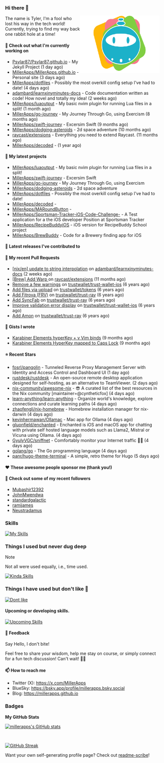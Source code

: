 ### Hi there 👋

<img align="right" src="./templates/miller-apps.png" width="260">

The name is Tyler, I'm a fool who lost his way in the tech world! Currently, trying to find my way back one rabbit hole at a time!

#### 👷 Check out what I'm currently working on

- [Psylar87/Psylar87.github.io](https://github.com/Psylar87/Psylar87.github.io) - My Jekyll Project (1 day ago)
- [MillerApps/MillerApps.github.io](https://github.com/MillerApps/MillerApps.github.io) - Personal site (3 days ago)
- [MillerApps/dotfiles](https://github.com/MillerApps/dotfiles) - Possibly the most overkill config setup I&#39;ve had to date! (4 days ago)
- [adambard/learnxinyminutes-docs](https://github.com/adambard/learnxinyminutes-docs) - Code documentation written as code! How novel and totally my idea! (2 weeks ago)
- [MillerApps/luaoutput](https://github.com/MillerApps/luaoutput) - My basic nvim plugin for running Lua files in a split! (1 month ago)
- [MillerApps/go-journey](https://github.com/MillerApps/go-journey) - My Journey Through Go, using Exercism (8 months ago)
- [MillerApps/swift-journey](https://github.com/MillerApps/swift-journey) - Excersim Swift (9 months ago)
- [MillerApps/dodging-asteroids](https://github.com/MillerApps/dodging-asteroids) - 2d space adventure (10 months ago)
- [raycast/extensions](https://github.com/raycast/extensions) - Everything you need to extend Raycast. (11 months ago)
- [MillerApps/decoded](https://github.com/MillerApps/decoded) -  (1 year ago)

#### 🌱 My latest projects

- [MillerApps/luaoutput](https://github.com/MillerApps/luaoutput) - My basic nvim plugin for running Lua files in a split!
- [MillerApps/swift-journey](https://github.com/MillerApps/swift-journey) - Excersim Swift
- [MillerApps/go-journey](https://github.com/MillerApps/go-journey) - My Journey Through Go, using Exercism
- [MillerApps/dodging-asteroids](https://github.com/MillerApps/dodging-asteroids) - 2d space adventure
- [MillerApps/dotfiles](https://github.com/MillerApps/dotfiles) - Possibly the most overkill config setup I&#39;ve had to date!
- [MillerApps/decoded](https://github.com/MillerApps/decoded) - 
- [MillerApps/MARoundButton](https://github.com/MillerApps/MARoundButton) - 
- [MillerApps/Sportsman-Tracker-iOS-Code-Challenge-](https://github.com/MillerApps/Sportsman-Tracker-iOS-Code-Challenge-) - A Test application for a the iOS developer Position at Sportsman Tracker
- [MillerApps/RecipeBuddyiOS](https://github.com/MillerApps/RecipeBuddyiOS) - iOS version for RecipeBuddy School project
- [MillerApps/BrewBuddy](https://github.com/MillerApps/BrewBuddy) - Code for a Brewery finding app for iOS

#### 🔭 Latest releases I've contributed to


#### 🔨 My recent Pull Requests

- [[nix/en] update to string interpolation](https://github.com/adambard/learnxinyminutes-docs/pull/5240) on [adambard/learnxinyminutes-docs](https://github.com/adambard/learnxinyminutes-docs) (2 weeks ago)
- [[Brew] Add Warp ](https://github.com/raycast/extensions/pull/11180) on [raycast/extensions](https://github.com/raycast/extensions) (11 months ago)
- [Remove a few warnings](https://github.com/trustwallet/trust-wallet-ios/pull/743) on [trustwallet/trust-wallet-ios](https://github.com/trustwallet/trust-wallet-ios) (6 years ago)
- [Add files via upload](https://github.com/trustwallet/tokens/pull/169) on [trustwallet/tokens](https://github.com/trustwallet/tokens) (6 years ago)
- [Add Fitrova (FRV)](https://github.com/trustwallet/trust-ray/pull/302) on [trustwallet/trust-ray](https://github.com/trustwallet/trust-ray) (6 years ago)
- [Add SyncFab](https://github.com/trustwallet/trust-ray/pull/293) on [trustwallet/trust-ray](https://github.com/trustwallet/trust-ray) (6 years ago)
- [Improve validation error display](https://github.com/trustwallet/trust-wallet-ios/pull/704) on [trustwallet/trust-wallet-ios](https://github.com/trustwallet/trust-wallet-ios) (6 years ago)
- [Add Amon](https://github.com/trustwallet/trust-ray/pull/283) on [trustwallet/trust-ray](https://github.com/trustwallet/trust-ray) (6 years ago)

#### 📓 Gists I wrote

- [Karabiner Elements hyperKey &#43; v Vim binds](https://gist.github.com/d6bcde93678b9f5a7c5979e184d0148b) (9 months ago)
- [Karabiner Elements HyperKey mapped to Caps Lock](https://gist.github.com/ac8ec045f9c4fd21e829f92f960aa522) (9 months ago)

#### ⭐ Recent Stars

- [fosrl/pangolin](https://github.com/fosrl/pangolin) - Tunneled Reverse Proxy Management Server with Identity and Access Control and Dashboard UI (1 day ago)
- [rustdesk/rustdesk](https://github.com/rustdesk/rustdesk) - An open-source remote desktop application designed for self-hosting, as an alternative to TeamViewer. (2 days ago)
- [nix-community/awesome-nix](https://github.com/nix-community/awesome-nix) - 😎 A curated list of the best resources in the Nix community [maintainer=@cyntheticfox] (4 days ago)
- [learn-anything/learn-anything](https://github.com/learn-anything/learn-anything) - Organize world&#39;s knowledge, explore connections and curate learning paths (4 days ago)
- [zhaofengli/nix-homebrew](https://github.com/zhaofengli/nix-homebrew) - Homebrew installation manager for nix-darwin (4 days ago)
- [kevinhermawan/Ollamac](https://github.com/kevinhermawan/Ollamac) - Mac app for Ollama (4 days ago)
- [gluonfield/enchanted](https://github.com/gluonfield/enchanted) - Enchanted is iOS and macOS app for chatting with private self hosted language models such as Llama2, Mistral or Vicuna using Ollama. (4 days ago)
- [GyulyVGC/sniffnet](https://github.com/GyulyVGC/sniffnet) - Comfortably monitor your Internet traffic 🕵️‍♂️ (4 days ago)
- [golang/go](https://github.com/golang/go) - The Go programming language (4 days ago)
- [panr/hugo-theme-terminal](https://github.com/panr/hugo-theme-terminal) - A simple, retro theme for Hugo (5 days ago)

#### ❤️ These awesome people sponsor me (thank you!)


#### 👯 Check out some of my recent followers

- [Mubashir12392](https://github.com/Mubashir12392)
- [JohnMwendwa](https://github.com/JohnMwendwa)
- [standardgalactic](https://github.com/standardgalactic)
- [ramijames](https://github.com/ramijames)
- [Neustradamus](https://github.com/Neustradamus)

### Skills  
[![My Skills](https://skillicons.dev/icons?i=swift,md,git,apple,github,neovim)](https://skillicons.dev)

### Things I used but never dug deep

> [!NOTE]
> Not all were used equally, i.e., time used.

[![Kinda Skills](https://skillicons.dev/icons?i=nodejs,docker,bash,rust)](https://skillicons.dev)

### Things I have used but don't like 🤷
[![Dont like](https://skillicons.dev/icons?i=html,css,js,java)](https://skillicons.dev)

#### Upcoming or developing skills.
[![Upcoming Skills](https://skillicons.dev/icons?i=go,lua,nix)](https://skillicons.dev)


#### 💬 Feedback

Say Hello, I don't bite!

Feel free to share your wisdom, help me stay on course, or simply connect for a fun tech discussion! Can't wait! 🙌🚀

#### 📫 How to reach me

- Twitter (X): https://x.com/MillerApps
- BlueSky: https://bsky.app/profile/millerapps.bsky.social
- Blog: https://millerapps.github.io

### Badges

<b>My GitHub Stats</b>

<a href="http://www.github.com/millerapps"><img src="https://github-readme-stats.vercel.app/api?username=millerapps&show_icons=true&hide=&count_private=true&bg_color=1e1e2e&text_color=cdd6f4&icon_color=cba6f7&title_color=94e2d5" alt="millerapps's GitHub stats"  /></a>

<br>

<a href="https://git.io/streak-stats"><img src="https://streak-stats.demolab.com?user=millerapps&theme=catppuccin-mocha" alt="GitHub Streak" /></a>

Want your own self-generating profile page? Check out [readme-scribe](https://github.com/muesli/readme-scribe)!


